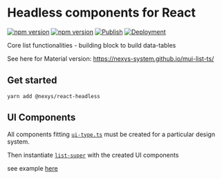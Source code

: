 # Headless components for React

[![npm version](https://badge.fury.io/js/%40nexys%2Fheadless)](https://www.npmjs.com/package/@nexys/headless)
[![npm version](https://img.shields.io/npm/v/@nexys/headless)](https://www.npmjs.com/package/@nexys/headless)
[![Publish](https://github.com/nexys-system/react-headless/actions/workflows/publish.yml/badge.svg)](https://github.com/nexys-system/react-headless/actions/workflows/publish.yml)
[![Deployment](https://github.com/nexys-system/react-headless/actions/workflows/deploy.yml/badge.svg)](https://github.com/nexys-system/react-headless/actions/workflows/deploy.yml)

Core list functionalities - building block to build data-tables

See here for Material version: https://nexys-system.github.io/mui-list-ts/

## Get started

`yarn add @nexys/react-headless`

## UI Components

All components fitting [`ui-type.ts`](https://github.com/nexys-system/react-headless/blob/master/src/lib/list/ui-type.ts) must be created for a particular design system.

Then instantiate [`list-super`](https://github.com/nexys-system/react-headless/blob/master/src/lib/list/list-super.tsx) with the created UI components

see example [here](https://github.com/nexys-system/react-headless/commit/6e7df1eadab7ca14b99118a6a27dbb34c4eb859f#diff-25a6634263c1b1f6fc4697a04e2b9904ea4b042a89af59dc93ec1f5d44848a26)
